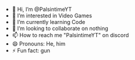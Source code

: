 - 👋 Hi, I’m @PalsintimeYT
- 👀 I’m interested in Video Games
- 🌱 I’m currently learning Code
- 💞️ I’m looking to collaborate on nothing
- 📫 How to reach me "PalsintimeYT" on discord
- 😄 Pronouns: He, him
- ⚡ Fun fact: gun

<!---
PalsintimeYT/PalsintimeYT is a ✨ special ✨ repository because its `README.md` (this file) appears on your GitHub profile.
You can click the Preview link to take a look at your changes.
--->
